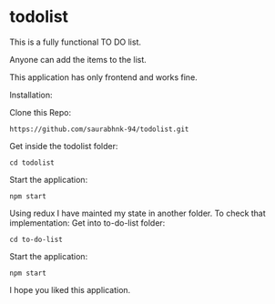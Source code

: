 # todolist

This is a fully functional TO DO list.

Anyone can add the items to the list.

This application has only frontend and works fine. 

Installation:

Clone this Repo:
```
https://github.com/saurabhnk-94/todolist.git
```
Get inside the todolist folder:
```
cd todolist
```
Start the application:
```
npm start
```

Using redux I have mainted my state in another folder. To check that implementation:
Get into to-do-list folder:
```
cd to-do-list
```
Start the application:
```
npm start
```

I hope you liked this application.
